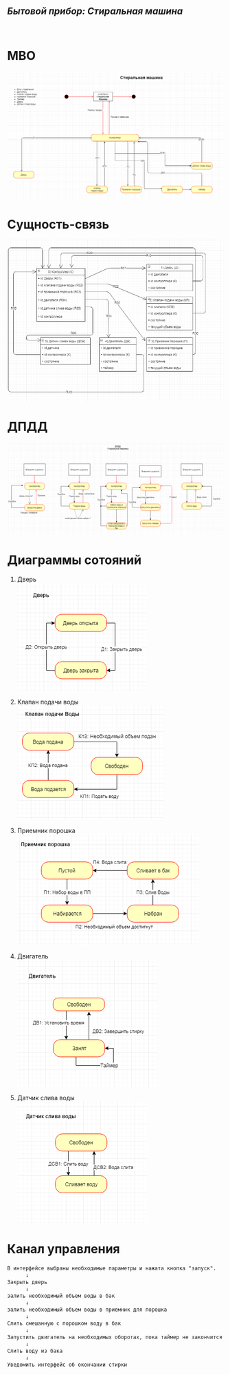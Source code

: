 <H2><i>Бытовой прибор: Стиральная машина</i></H2> </br>

# МВО
  ![](https://github.com/ZeynalovZ/BMSTU-4-sem/blob/master/OOP/OOP_5/МВО%20СМ1.PNG)

# Сущность-связь
 ![](https://github.com/ZeynalovZ/BMSTU-4-sem/blob/master/OOP/OOP_5/Сущность-Связь%20СМ1.PNG)
 
# ДПДД
  ![](https://github.com/ZeynalovZ/BMSTU-4-sem/blob/master/OOP/OOP_5/ДПДД%20СМ4.PNG)
 
# Диаграммы сотояний
  1. Дверь</br>
    ![](https://github.com/ZeynalovZ/BMSTU-4-sem/blob/master/OOP/OOP_5/Дверь%20СМ1.PNG)
    
  2. Клапан подачи воды</br>
    ![](https://github.com/ZeynalovZ/BMSTU-4-sem/blob/master/OOP/OOP_5/КПВ%20СМ%201.PNG)
    
  3. Приемник порошка</br>
    ![](https://github.com/ZeynalovZ/BMSTU-4-sem/blob/master/OOP/OOP_5/ПП%20СМ1.PNG)
 
  4. Двигатель</br>
    ![](https://github.com/ZeynalovZ/BMSTU-4-sem/blob/master/OOP/OOP_5/ДВ%20СМ1.PNG)
 
  5. Датчик слива воды</br>
    ![](https://github.com/ZeynalovZ/BMSTU-4-sem/blob/master/OOP/OOP_5/ДСВ%20СМ1.PNG)
    
# Канал управления

  ```
  В интерфейсе выбраны необходимые параметры и нажата кнопка "запуск".
        ↓
  Закрыть дверь
        ↓
  залить необходимый объем воды в бак
        ↓
  залить необходимый объем воды в приемник для порошка
        ↓
  Слить смешанную с порошком воду в бак
        ↓
  Запустить двигатель на необходимых оборотах, пока таймер не закончится
        ↓
  Слить воду из бака
        ↓
  Уведомить интерфейс об окончании стирки
  ```
